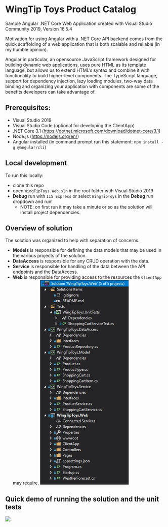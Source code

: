 # WingTip Toys Product Catalog

Sample Angular .NET Core Web Application created with Visual Studio Community 2019, Version 16.5.4

Motivation for using Angular with a .NET Core API backend comes from the quick scaffolding of a web application that is both scalable and reliable (in my humble opinion). 

Angular in particular, an opensource JavaScript framework designed for building dynamic web applications, uses pure HTML as its template language, but allows us to extend HTML’s syntax and combine it with functionality to build higher-level components. The TypeScript language, support for dependency injection, lazy loading modules, two-way data binding and organizing your application with components are some of the benefits developers can take advantage of.

## Prerequisites:
- Visual Studio 2019
- Visual Studio Code (optional for developing the ClientApp)
- .NET Core 3.1 (https://dotnet.microsoft.com/download/dotnet-core/3.1)
- Node.js (https://nodejs.org/en/)
- Angular installed (in command prompt run this statement: `npm install -g @angular/cli`)

## Local development
To run this locally:
- clone this repo
- open `WingTipToys.Web.sln` in the root folder wtih Visual Studio 2019
- **Debug** run with `IIS Express` or select `WingTipToys` in the **Debug** run dropdown and run!
  - NOTE: on first run it may take a minute or so as the solution will install project dependencies.

## Overview of solution
The solution was organized to help with separation of concerns.
- **Models** is responsible for defining the data models that may be used in the various projects of the solution.
- **DataAccess** is responsible for any CRUD operation with the data.
- **Service** is responsible for handling of the data between the API endpoints and the DataAccess.
- **Web** is responsible for providing access to the resources the `ClientApp` may require.
![](wingtip-toys-solution.jpg)

## Quick demo of running the solution and the unit tests
![](wingtip-toys-demo.gif)

